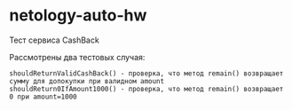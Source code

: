 # netology-auto-hw
Тест сервиса CashBack

Рассмотрены два тестовых случая: 
```
shouldReturnValidCashBack() - проверка, что метод remain() возвращает сумму для допокупки при валидном amount
shouldReturn0IfAmount1000() - проверка, что метод remain() возвращает 0 при amount=1000
```
